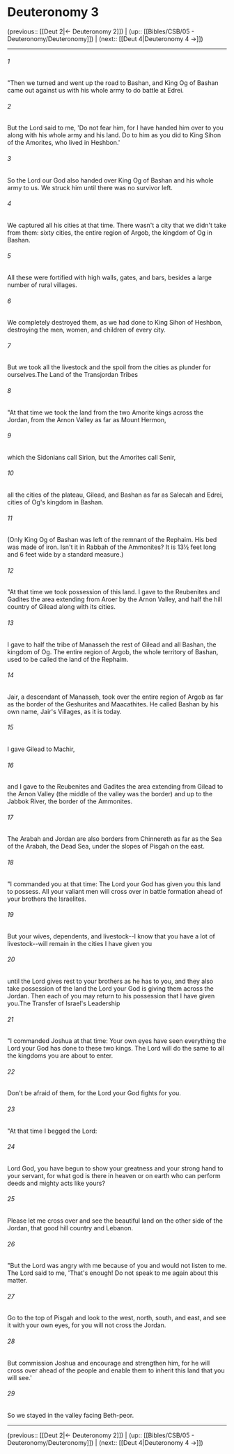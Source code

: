 # Deuteronomy 3

(previous:: [[Deut 2|← Deuteronomy 2]]) | (up:: [[Bibles/CSB/05 - Deuteronomy/Deuteronomy]]) | (next:: [[Deut 4|Deuteronomy 4 →]])

***


###### 1 
"Then we turned and went up the road to Bashan, and King Og of Bashan came out against us with his whole army to do battle at Edrei. 

###### 2 
But the Lord said to me, 'Do not fear him, for I have handed him over to you along with his whole army and his land. Do to him as you did to King Sihon of the Amorites, who lived in Heshbon.' 

###### 3 
So the Lord our God also handed over King Og of Bashan and his whole army to us. We struck him until there was no survivor left. 

###### 4 
We captured all his cities at that time. There wasn't a city that we didn't take from them: sixty cities, the entire region of Argob, the kingdom of Og in Bashan. 

###### 5 
All these were fortified with high walls, gates, and bars, besides a large number of rural villages. 

###### 6 
We completely destroyed them, as we had done to King Sihon of Heshbon, destroying the men, women, and children of every city. 

###### 7 
But we took all the livestock and the spoil from the cities as plunder for ourselves.The Land of the Transjordan Tribes 

###### 8 
"At that time we took the land from the two Amorite kings across the Jordan, from the Arnon Valley as far as Mount Hermon, 

###### 9 
which the Sidonians call Sirion, but the Amorites call Senir, 

###### 10 
all the cities of the plateau, Gilead, and Bashan as far as Salecah and Edrei, cities of Og's kingdom in Bashan. 

###### 11 
(Only King Og of Bashan was left of the remnant of the Rephaim. His bed was made of iron. Isn't it in Rabbah of the Ammonites? It is 13½ feet long and 6 feet wide by a standard measure.) 

###### 12 
"At that time we took possession of this land. I gave to the Reubenites and Gadites the area extending from Aroer by the Arnon Valley, and half the hill country of Gilead along with its cities. 

###### 13 
I gave to half the tribe of Manasseh the rest of Gilead and all Bashan, the kingdom of Og. The entire region of Argob, the whole territory of Bashan, used to be called the land of the Rephaim. 

###### 14 
Jair, a descendant of Manasseh, took over the entire region of Argob as far as the border of the Geshurites and Maacathites. He called Bashan by his own name, Jair's Villages, as it is today. 

###### 15 
I gave Gilead to Machir, 

###### 16 
and I gave to the Reubenites and Gadites the area extending from Gilead to the Arnon Valley (the middle of the valley was the border) and up to the Jabbok River, the border of the Ammonites. 

###### 17 
The Arabah and Jordan are also borders from Chinnereth as far as the Sea of the Arabah, the Dead Sea, under the slopes of Pisgah on the east. 

###### 18 
"I commanded you at that time: The Lord your God has given you this land to possess. All your valiant men will cross over in battle formation ahead of your brothers the Israelites. 

###### 19 
But your wives, dependents, and livestock--I know that you have a lot of livestock--will remain in the cities I have given you 

###### 20 
until the Lord gives rest to your brothers as he has to you, and they also take possession of the land the Lord your God is giving them across the Jordan. Then each of you may return to his possession that I have given you.The Transfer of Israel's Leadership 

###### 21 
"I commanded Joshua at that time: Your own eyes have seen everything the Lord your God has done to these two kings. The Lord will do the same to all the kingdoms you are about to enter. 

###### 22 
Don't be afraid of them, for the Lord your God fights for you. 

###### 23 
"At that time I begged the Lord: 

###### 24 
Lord God, you have begun to show your greatness and your strong hand to your servant, for what god is there in heaven or on earth who can perform deeds and mighty acts like yours? 

###### 25 
Please let me cross over and see the beautiful land on the other side of the Jordan, that good hill country and Lebanon. 

###### 26 
"But the Lord was angry with me because of you and would not listen to me. The Lord said to me, 'That's enough! Do not speak to me again about this matter. 

###### 27 
Go to the top of Pisgah and look to the west, north, south, and east, and see it with your own eyes, for you will not cross the Jordan. 

###### 28 
But commission Joshua and encourage and strengthen him, for he will cross over ahead of the people and enable them to inherit this land that you will see.' 

###### 29 
So we stayed in the valley facing Beth-peor.

***

(previous:: [[Deut 2|← Deuteronomy 2]]) | (up:: [[Bibles/CSB/05 - Deuteronomy/Deuteronomy]]) | (next:: [[Deut 4|Deuteronomy 4 →]])
